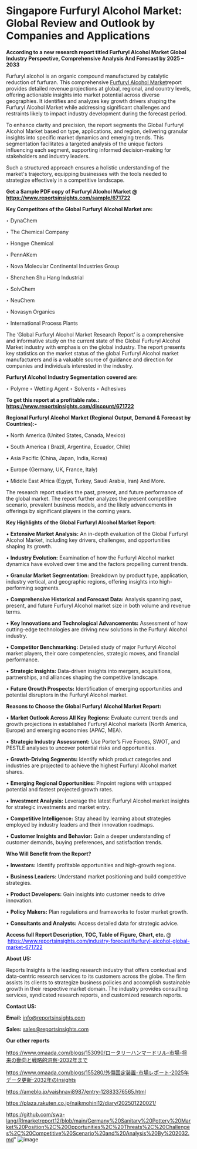 # Singapore Furfuryl Alcohol Market: Global Review and Outlook by Companies and Applications

<strong>According to a new research report titled Furfuryl Alcohol Market Global Industry Perspective, Comprehensive Analysis And Forecast by 2025 – 2033</strong>

Furfuryl alcohol is an organic compound manufactured by catalytic reduction of furfuran. This comprehensive <a href=https://www.reportsinsights.com/sample/671722>Furfuryl Alcohol Market</a>report provides detailed revenue projections at global, regional, and country levels, offering actionable insights into market potential across diverse geographies. It identifies and analyzes key growth drivers shaping the Furfuryl Alcohol Market while addressing significant challenges and restraints likely to impact industry development during the forecast period.

To enhance clarity and precision, the report segments the Global Furfuryl Alcohol Market based on type, applications, and region, delivering granular insights into specific market dynamics and emerging trends. This segmentation facilitates a targeted analysis of the unique factors influencing each segment, supporting informed decision-making for stakeholders and industry leaders.

Such a structured approach ensures a holistic understanding of the market's trajectory, equipping businesses with the tools needed to strategize effectively in a competitive landscape.

<strong>Get a Sample PDF copy of Furfuryl Alcohol Market </strong><strong>@<a href=https://www.reportsinsights.com/sample/671722 style=color:#0000ff;> https://www.reportsinsights.com/sample/671722</a></strong></font>

<strong>Key Competitors of the Global Furfuryl Alcohol Market are:</strong>

‣ DynaChem

‣ The Chemical Company

‣ Hongye Chemical

‣ PennAKem

‣ Nova Molecular Continental Industries Group

‣ Shenzhen Shu Hang Industrial

‣ SolvChem

‣ NeuChem

‣ Novasyn Organics

‣ International Process Plants

The ‘Global Furfuryl Alcohol Market Research Report’ is a comprehensive and informative study on the current state of the Global Furfuryl Alcohol Market industry with emphasis on the global industry. The report presents key statistics on the market status of the global Furfuryl Alcohol market manufacturers and is a valuable source of guidance and direction for companies and individuals interested in the industry.

<strong>Furfuryl Alcohol Industry Segmentation covered are:</strong>

‣ Polyme
‣ Wetting Agent
‣ Solvents
‣ Adhesives

<strong>To get this report at a profitable rate.: <a href=https://www.reportsinsights.com/discount/671722 style=color:#0000ff;>https://www.reportsinsights.com/discount/671722</a></strong></font>

<strong>Regional Furfuryl Alcohol Market (Regional Output, Demand &amp; Forecast by Countries):-</strong>

• North America (United States, Canada, Mexico)

• South America ( Brazil, Argentina, Ecuador, Chile)

• Asia Pacific (China, Japan, India, Korea)

• Europe (Germany, UK, France, Italy)

• Middle East Africa (Egypt, Turkey, Saudi Arabia, Iran) And More.

The research report studies the past, present, and future performance of the global market. The report further analyzes the present competitive scenario, prevalent business models, and the likely advancements in offerings by significant players in the coming years.

<strong>Key Highlights of the Global Furfuryl Alcohol Market Report:</strong>

• <strong>Extensive Market Analysis:</strong> An in-depth evaluation of the Global Furfuryl Alcohol Market, including key drivers, challenges, and opportunities shaping its growth.

• <strong>Industry Evolution:</strong> Examination of how the Furfuryl Alcohol market dynamics have evolved over time and the factors propelling current trends.

• <strong>Granular Market Segmentation:</strong> Breakdown by product type, application, industry vertical, and geographic regions, offering insights into high-performing segments.

• <strong>Comprehensive Historical and Forecast Data:</strong> Analysis spanning past, present, and future Furfuryl Alcohol market size in both volume and revenue terms.

• <strong>Key Innovations and Technological Advancements:</strong> Assessment of how cutting-edge technologies are driving new solutions in the Furfuryl Alcohol industry.

• <strong>Competitor Benchmarking:</strong> Detailed study of major Furfuryl Alcohol market players, their core competencies, strategic moves, and financial performance.

• <strong>Strategic Insights:</strong> Data-driven insights into mergers, acquisitions, partnerships, and alliances shaping the competitive landscape.

• <strong>Future Growth Prospects:</strong> Identification of emerging opportunities and potential disruptors in the Furfuryl Alcohol market.

<strong>Reasons to Choose the Global Furfuryl Alcohol Market Report:</strong>

• <strong>Market Outlook Across All Key Regions:</strong> Evaluate current trends and growth projections in established Furfuryl Alcohol markets (North America, Europe) and emerging economies (APAC, MEA).

• <strong>Strategic Industry Assessment:</strong> Use Porter’s Five Forces, SWOT, and PESTLE analyses to uncover potential risks and opportunities.

• <strong>Growth-Driving Segments:</strong> Identify which product categories and industries are projected to achieve the highest Furfuryl Alcohol market shares.

• <strong>Emerging Regional Opportunities:</strong> Pinpoint regions with untapped potential and fastest projected growth rates.

• <strong>Investment Analysis:</strong> Leverage the latest Furfuryl Alcohol market insights for strategic investments and market entry.

• <strong>Competitive Intelligence:</strong> Stay ahead by learning about strategies employed by industry leaders and their innovation roadmaps.

• <strong>Customer Insights and Behavior:</strong> Gain a deeper understanding of customer demands, buying preferences, and satisfaction trends.

<strong>Who Will Benefit from the Report?</strong>

• <strong>Investors:</strong> Identify profitable opportunities and high-growth regions.

• <strong>Business Leaders:</strong> Understand market positioning and build competitive strategies.

• <strong>Product Developers:</strong> Gain insights into customer needs to drive innovation.

• <strong>Policy Makers:</strong> Plan regulations and frameworks to foster market growth.

• <strong>Consultants and Analysts:</strong> Access detailed data for strategic advice.
</ul>
<strong>Access full Report Description, TOC, Table of Figure, Chart, etc. </strong>@  <a href=https://www.reportsinsights.com/industry-forecast/furfuryl-alcohol-global-market-671722 style=color:#0000ff;>https://www.reportsinsights.com/industry-forecast/furfuryl-alcohol-global-market-671722</a></font>

<strong><strong>About US</strong>:</strong>

Reports Insights is the leading research industry that offers contextual and data-centric research services to its customers across the globe. The firm assists its clients to strategize business policies and accomplish sustainable growth in their respective market domain. The industry provides consulting services, syndicated research reports, and customized research reports.

<strong>Contact US:</strong>

<p class=""""><b>Email:</b> <a href=mailto:info@reportsinsights.com>info@reportsinsights.com</a></p>
<p class=""""><b>Sales:</b> <a href=mailto:sales@reportsinsights.com>sales@reportsinsights.com</a></p>

<strong>Our other reports</strong>

<a href=https://www.omaada.com/blogs/153090/ロータリーハンマードリル-市場-将来の動向と戦略的洞察-2032年まで>https://www.omaada.com/blogs/153090/ロータリーハンマードリル-市場-将来の動向と戦略的洞察-2032年まで</a>

<a href=https://www.omaada.com/blogs/155280/外傷固定装置-市場レポート-2025年データ更新-2032年のInsights>https://www.omaada.com/blogs/155280/外傷固定装置-市場レポート-2025年データ更新-2032年のInsights</a>

<a href=https://ameblo.jp/vaishnavi8987/entry-12883376565.html>https://ameblo.jp/vaishnavi8987/entry-12883376565.html</a>

<a href=https://plaza.rakuten.co.jp/naikmohini12/diary/202501220021/>https://plaza.rakuten.co.jp/naikmohini12/diary/202501220021/</a>

<a href=https://github.com/swa-lang/RImarketreport12/blob/main/Germany%20Sanitary%20Pottery%20Market%20Position%2C%20Opportunities%2C%20Threats%2C%20Challenges%2C%20Competitive%20Scenario%20and%20Analysis%20By%202032.md>https://github.com/swa-lang/RImarketreport12/blob/main/Germany%20Sanitary%20Pottery%20Market%20Position%2C%20Opportunities%2C%20Threats%2C%20Challenges%2C%20Competitive%20Scenario%20and%20Analysis%20By%202032.md</a>"
![image](https://github.com/user-attachments/assets/0b16c71c-bf61-412e-a2c0-628184b73a6f)
